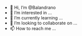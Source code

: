- 👋 Hi, I’m @Balandrano
- 👀 I’m interested in ...
- 🌱 I’m currently learning ...
- 💞️ I’m looking to collaborate on ...
- 📫 How to reach me ...

<!---
Balandrano/Balandrano is a ✨ special ✨ repository because its `README.md` (this file) appears on your GitHub profile.
You can click the Preview link to take a look at your changes.
--->
